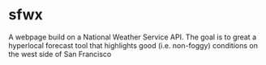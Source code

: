 # sfwx
A webpage build on a National Weather Service API. The goal is to great a hyperlocal forecast tool that highlights good (i.e. non-foggy) conditions on the west side of San Francisco
